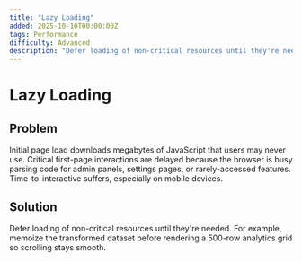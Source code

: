 ```yaml
---
title: "Lazy Loading"
added: 2025-10-10T00:00:00Z
tags: Performance
difficulty: Advanced
description: "Defer loading of non-critical resources until they're needed."
---
```

# Lazy Loading

## Problem

Initial page load downloads megabytes of JavaScript that users may never use. Critical first-page interactions are delayed because the browser is busy parsing code for admin panels, settings pages, or rarely-accessed features. Time-to-interactive suffers, especially on mobile devices.

## Solution

Defer loading of non-critical resources until they're needed. For example, memoize the transformed dataset before rendering a 500-row analytics grid so scrolling stays smooth.

